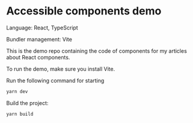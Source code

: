 # Accessible components demo

Language: React, TypeScript

Bundler management: Vite

This is the demo repo containing the code of components for my articles about React components.

To run the demo, make sure you install Vite.

Run the following command for starting

```bash
yarn dev
```

Build the project:

```bash
yarn build
```
